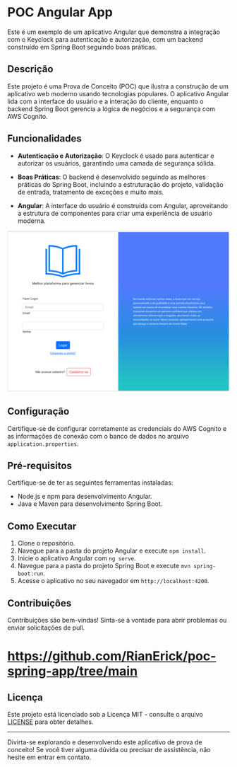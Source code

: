 # POC Angular App

Este é um exemplo de um aplicativo Angular que demonstra a integração com o Keyclock para autenticação e autorização, com um backend construído em Spring Boot seguindo boas práticas.

## Descrição

Este projeto é uma Prova de Conceito (POC) que ilustra a construção de um aplicativo web moderno usando tecnologias populares. O aplicativo Angular lida com a interface do usuário e a interação do cliente, enquanto o backend Spring Boot gerencia a lógica de negócios e a segurança com AWS Cognito.

## Funcionalidades

- **Autenticação e Autorização**: O Keyclock é usado para autenticar e autorizar os usuários, garantindo uma camada de segurança sólida.

- **Boas Práticas**: O backend é desenvolvido seguindo as melhores práticas do Spring Boot, incluindo a estruturação do projeto, validação de entrada, tratamento de exceções e muito mais.

- **Angular**: A interface do usuário é construída com Angular, aproveitando a estrutura de componentes para criar uma experiência de usuário moderna.
  
![home](src/assets/home.png)

## Configuração

Certifique-se de configurar corretamente as credenciais do AWS Cognito e as informações de conexão com o banco de dados no arquivo `application.properties`.

## Pré-requisitos

Certifique-se de ter as seguintes ferramentas instaladas:

- Node.js e npm para desenvolvimento Angular.
- Java e Maven para desenvolvimento Spring Boot.

## Como Executar

1. Clone o repositório.
2. Navegue para a pasta do projeto Angular e execute `npm install`.
3. Inicie o aplicativo Angular com `ng serve`.
4. Navegue para a pasta do projeto Spring Boot e execute `mvn spring-boot:run`.
5. Acesse o aplicativo no seu navegador em `http://localhost:4200`.

## Contribuições

Contribuições são bem-vindas! Sinta-se à vontade para abrir problemas ou enviar solicitações de pull.
# https://github.com/RianErick/poc-spring-app/tree/main

## Licença

Este projeto está licenciado sob a Licença MIT - consulte o arquivo [LICENSE](LICENSE) para obter detalhes.

---

Divirta-se explorando e desenvolvendo este aplicativo de prova de conceito! Se você tiver alguma dúvida ou precisar de assistência, não hesite em entrar em contato.
